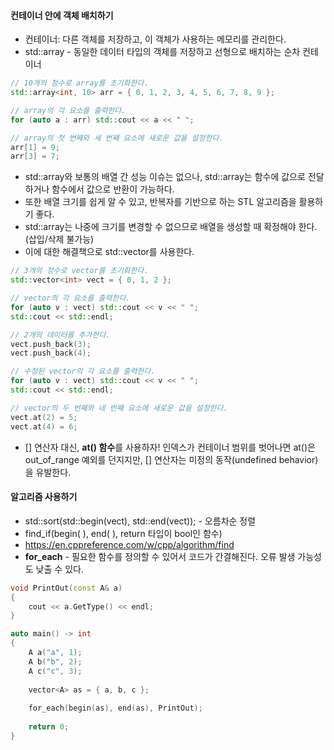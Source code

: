 #### 컨테이너 안에 객체 배치하기

* 컨테이너: 다른 객체를 저장하고, 이 객체가 사용하는 메모리를 관리한다.
* std::array - 동일한 데이터 타입의 객체를 저장하고 선형으로 배치하는 순차 컨테이너

```c++
// 10개의 정수로 array를 초기화한다.
std::array<int, 10> arr = { 0, 1, 2, 3, 4, 5, 6, 7, 8, 9 };

// array의 각 요소를 출력한다.
for (auto a : arr) std::cout << a << " ";

// array의 첫 번째와 세 번째 요소에 새로운 값을 설정한다.
arr[1] = 9;
arr[3] = 7;
```

* std::array와 보통의 배열 간 성능 이슈는 없으나, std::array는 함수에 값으로 전달하거나 함수에서 값으로 반환이 가능하다. 
* 또한 배열 크기를 쉽게 알 수 있고, 반복자를 기반으로 하는 STL 알고리즘을 활용하기 좋다.
* std::array는 나중에 크기를 변경할 수 없으므로 배열을 생성할 때 확정해야 한다. (삽입/삭제 불가능)
* 이에 대한 해결책으로 std::vector를 사용한다.

```c++
// 3개의 정수로 vector를 초기화한다.
std::vector<int> vect = { 0, 1, 2 };

// vector의 각 요소를 출력한다.
for (auto v : vect) std::cout << v << " ";
std::cout << std::endl;

// 2개의 데이터를 추가한다.
vect.push_back(3);
vect.push_back(4);

// 수정된 vector의 각 요소를 출력한다.
for (auto v : vect) std::cout << v << " ";
std::cout << std::endl;

// vector의 두 번째와 네 번째 요소에 새로운 값을 설정한다.
vect.at(2) = 5;
vect.at(4) = 6;
```

* [] 연산자 대신, **at() 함수**를 사용하자! 인덱스가 컨테이너 범위를 벗어나면  at()은 out_of_range 예외를 던지지만, [] 연산자는 미정의 동작(undefined behavior)을 유발한다.





#### 알고리즘 사용하기

* std::sort(std::begin(vect), std::end(vect)); - 오름차순 정렬
* find_if(begin(  ), end(  ), return 타입이 bool인 함수)
* https://en.cppreference.com/w/cpp/algorithm/find
* **for_each** - 필요한 함수를 정의할 수 있어서 코드가 간결해진다. 오류 발생 가능성도 낮출 수 있다.

```c++
void PrintOut(const A& a)
{
    cout << a.GetType() << endl;
}

auto main() -> int
{
    A a("a", 1);
    A b("b", 2);
    A c("c", 3);
    
    vector<A> as = { a, b, c };
    
    for_each(begin(as), end(as), PrintOut);
    
    return 0;
}
```

